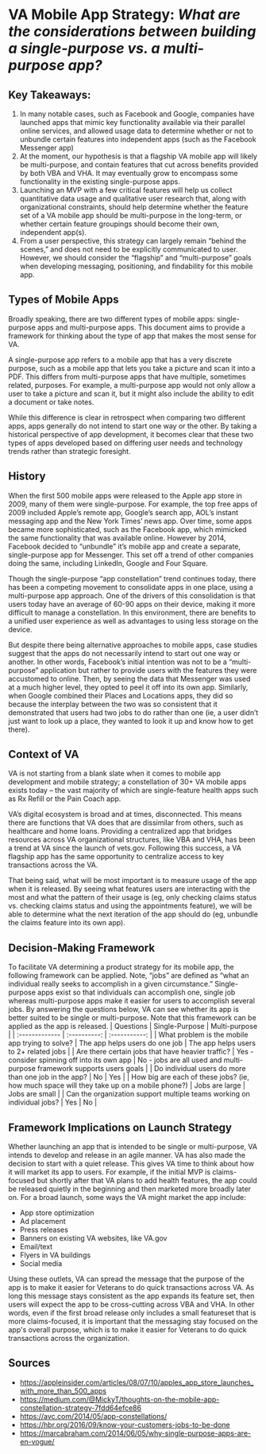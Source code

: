 # VA Mobile App Strategy: *What are the considerations between building a single-purpose vs. a multi-purpose app?*

## Key Takeaways:
1. In many notable cases, such as Facebook and Google, companies have launched apps that mimic key functionality available via their parallel online services, and allowed usage data to determine whether or not to unbundle certain features into independent apps (such as the Facebook Messenger app)
2. At the moment, our hypothesis is that a flagship VA mobile app will likely be multi-purpose, and contain features that cut across benefits provided by both VBA and VHA. It may eventually grow to encompass some functionality in the existing single-purpose apps. 
3. Launching an MVP with a few critical features will help us collect quantitative data usage and qualitative user research that, along with organizational constraints, should help determine whether the feature set of a VA mobile app should be multi-purpose in the long-term, or whether certain feature groupings should become their own, independent app(s). 
4. From a user perspective, this strategy can largely remain “behind the scenes,” and does not need to be explicitly communicated to user. However, we should consider the “flagship” and “multi-purpose” goals when developing messaging, positioning, and findability for this mobile app.

## Types of Mobile Apps
Broadly speaking, there are two different types of mobile apps: single-purpose apps and multi-purpose apps. This document aims to provide a framework for thinking about the type of app that makes the most sense for VA.

A single-purpose app refers to a mobile app that has a very discrete purpose, such as a mobile app that lets you take a picture and scan it into a PDF. This differs from multi-purpose apps that have multiple, sometimes related, purposes. For example, a multi-purpose app would not only allow a user to take a picture and scan it, but it might also include the ability to edit a document or take notes.

While this difference is clear in retrospect when comparing two different apps, apps generally do not intend to start one way or the other. By taking a historical perspective of app development, it becomes clear that these two types of apps developed based on differing user needs and technology trends rather than strategic foresight.  
## History
When the first 500 mobile apps were released to the Apple app store in 2009, many of them were single-purpose. For example, the top free apps of 2009 included Apple’s remote app, Google’s search app, AOL’s instant messaging app and the New York Times’ news app. Over time, some apps became more sophisticated, such as the Facebook app, which mimicked the same functionality that was available online. However by 2014, Facebook decided to “unbundle” it’s mobile app and create a separate, single-purpose app for Messenger. This set off a trend of other companies doing the same, including LinkedIn, Google and Four Square. 

Though the single-purpose “app constellation” trend continues today, there has been a competing movement to consolidate apps in one place, using a multi-purpose app approach. One of the drivers of this consolidation is that users today have an average of 60-90 apps on their device, making it more difficult to manage a constellation. In this environment, there are benefits to a unified user experience as well as advantages to using less storage on the device. 

But despite there being alternative approaches to mobile apps, case studies suggest that the apps do not necessarily intend to start out one way or another. In other words, Facebook’s initial intention was not to be a “multi-purpose” application but rather to provide users with the features they were accustomed to online. Then, by seeing the data that Messenger was used at a much higher level, they opted to peel it off into its own app. Similarly, when Google combined their Places and Locations apps, they did so because the interplay between the two was so consistent that it demonstrated that users had two jobs to do rather than one (ie, a user didn’t just want to look up a place, they wanted to look it up and know how to get there). 

## Context of VA
VA is not starting from a blank slate when it comes to mobile app development and mobile strategy; a constellation of 30+ VA mobile apps exists today – the vast majority of which are single-feature health apps such as Rx Refill or the Pain Coach app.

VA’s digital ecosystem is broad and at times, disconnected. This means there are functions that VA does that are dissimilar from others, such as healthcare and home loans. Providing a centralized app that bridges resources across VA organizational structures, like VBA and VHA, has been a trend at VA since the launch of vets.gov. Following this success, a VA flagship app has the same opportunity to centralize access to key transactions across the VA.

That being said, what will be most important is to measure usage of the app when it is released. By seeing what features users are interacting with the most and what the pattern of their usage is (eg, only checking claims status vs. checking claims status and using the appointments feature), we will be able to determine what the next iteration of the app should do (eg, unbundle the claims feature into its own app). 

## Decision-Making Framework
To facilitate VA determining a product strategy for its mobile app, the following framework can be applied. Note, “jobs” are defined as “what an individual really seeks to accomplish in a given circumstance.” Single-purpose apps exist so that individuals can accomplish one, single job whereas multi-purpose apps make it easier for users to accomplish several jobs. 
By answering the questions below, VA can see whether its app is better suited to be single or multi-purpose. Note that this framework can be applied as the app is released.
| Questions    | Single-Purpose    | Multi-purpose    |
| :------------- | :----------: | :-----------: |
|  What problem is the mobile app trying to solve? | The app helps users do one job   | The app helps users to 2+ related jobs    |
| Are there certain jobs that have heavier traffic?   | Yes - consider spinning off into its own app | No - jobs are all used and multi-purpose framework supports users goals |
| Do individual users do more than one job in the app? | No | Yes |
| How big are each of these jobs? (ie, how much space will they take up on a mobile phone?) | Jobs are large | Jobs are small |
| Can the organization support multiple teams working on individual jobs? | Yes | No | 



## Framework Implications on Launch Strategy
Whether launching an app that is intended to be single or multi-purpose, VA intends to develop and release in an agile manner. VA has also made the decision to start with a quiet release. This gives VA time to think about how it will market its app to users. For example, if the initial MVP is claims-focused but shortly after that VA plans to add health features, the app could be released quietly in the beginning and then marketed more broadly later on. 
For a broad launch, some ways the VA might market the app include:  
- App store optimization
- Ad placement
- Press releases
- Banners on existing VA websites, like VA.gov
- Email/text
- Flyers in VA buildings 
- Social media 

Using these outlets, VA can spread the message that the purpose of the app is to make it easier for Veterans to do quick transactions across VA. As long this message stays consistent as the app expands its feature set, then users will expect the app to be cross-cutting across VBA and VHA. In other words, even if the first broad release only includes a small featureset that is more claims-focused, it is important that the messaging stay focused on the app's overall purpose, which is to make it easier for Veterans to do quick transactions across the organization. 

## Sources
- https://appleinsider.com/articles/08/07/10/apples_app_store_launches_with_more_than_500_apps
- https://medium.com/@MickyT/thoughts-on-the-mobile-app-constellation-strategy-7fdd64efce86
- https://avc.com/2014/05/app-constellations/
- https://hbr.org/2016/09/know-your-customers-jobs-to-be-done
- https://marcabraham.com/2014/06/05/why-single-purpose-apps-are-en-vogue/
